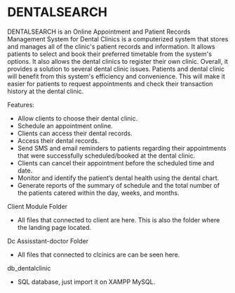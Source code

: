 # DENTALSEARCH
DENTALSEARCH is an Online Appointment and Patient Records Management System for Dental Clinics is a computerized system that stores and manages all of the clinic's patient records and information. It allows patients to select and book their preferred timetable from the system's options. It also allows the dental clinics to register their own clinic. Overall, it provides a solution to several dental clinic issues. Patients and dental clinic will benefit from this system's efficiency and convenience. This will make it easier for patients to request appointments and check their transaction history at the dental clinic.


Features:
- Allow clients to choose their dental clinic.
- Schedule an appointment online.
- Clients can access their dental records.
- Access their dental records.
- Send SMS and email reminders to patients regarding their appointments that were successfully scheduled/booked at the dental clinic.
- Clients can cancel their appointment before the scheduled time and date.
- Monitor and identify the patient’s dental health using the dental chart.
- Generate reports of the summary of schedule and the total number of the patients catered within the day, weeks, and months. 

Client Module Folder
- All files that connected to client are here. This is also the folder where the landing page located.

Dc Assisstant-doctor Folder
- All files that connected to clcinics are can be seen here.

db_dentalclinic
- SQL database, just import it on XAMPP MySQL.
